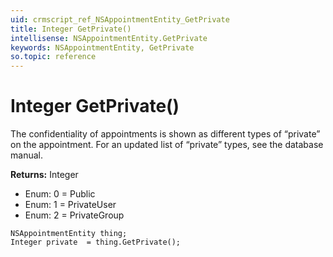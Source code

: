 ```yaml
---
uid: crmscript_ref_NSAppointmentEntity_GetPrivate
title: Integer GetPrivate()
intellisense: NSAppointmentEntity.GetPrivate
keywords: NSAppointmentEntity, GetPrivate
so.topic: reference
---
```


# Integer GetPrivate()

The confidentiality of appointments is shown as different types of “private” on the appointment. For an updated list of “private” types, see the database manual.

**Returns:** Integer

* Enum: 0 = Public 
* Enum: 1 = PrivateUser 
* Enum: 2 = PrivateGroup 

```crmscript
NSAppointmentEntity thing;
Integer private  = thing.GetPrivate();
```

